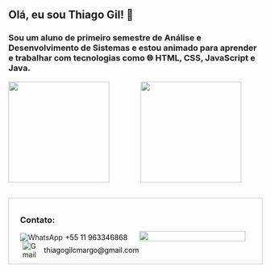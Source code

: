 
  <h2>Olá, eu sou Thiago Gil! 👋</h2>
  <h3>Sou um aluno de primeiro semestre de Análise e Desenvolvimento de Sistemas e estou animado para aprender e trabalhar com tecnologias como 🌐 HTML, CSS, JavaScript e Java.</h3>

  <div style="display: flex; justify-content: center; align-items: center; width: 100%;">
    <img src="https://github-readme-stats.vercel.app/api?username=thiagogilcamargo&show_icons=true&theme=dark" height="200" style="flex-basis: 48%; margin-right: 10px;" />
    <img src="https://github-readme-stats.vercel.app/api/top-langs/?username=thiagogilcamargo&layout=compact&theme=dark" height="200" style="flex-basis: 48%; margin-left: 10px;" />
  </div>

  <div style="display: flex; align-items: center; justify-content: space-between; border: 1px solid #ccc; padding: 10px; margin-top: 30px;">
  <div style="display: flex; align-items: center;">
    <i class="fas fa-phone-alt fa-lg" style="color: #4caf50; margin-right: 7px;"></i>
    <div style="margin-left: 5px;">
      <span style="font-weight: bold;"><h3>Contato:</h3></span>
      <div style="display: flex; align-items: center;">
        <img src="https://img.icons8.com/color/24/000000/whatsapp.png" alt="WhatsApp" style="margin-right: 5px;"/>
        <span><a href="https://wa.me/seunumerodetelefone" style="text-decoration: none; color: #000;">+55 11 963346868</a></span>
      </div>
      <div style="display: flex; align-items: center; margin-left: 5px;">
        <img src="https://img.icons8.com/fluent/24/000000/gmail-new.png" alt="Gmail" style="margin-right: 5px;"/>
        <span><a href="mailto:seuemail@gmail.com" style="text-decoration: none; color: #000;">thiagogilcmargo@gmail.com</a></span>
      </div>
    </div>
  </div>
 
   






  
  <img src="https://cdnb.artstation.com/p/assets/images/images/022/652/167/original/caleb-barefoot-babyyoda-animated.gif?1576194620" width="90%" style="margin-top: 20px;"/>

</div>

